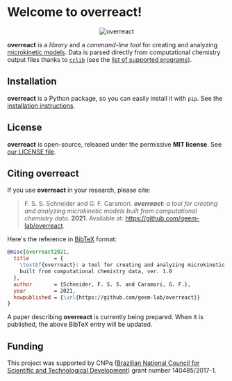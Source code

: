 # Welcome to **overreact**!

<div style="text-align:center;">

![overreact](https://raw.githubusercontent.com/geem-lab/overreact-docs/master/logo.png)

</div>

**overreact** is a _library_ and a _command-line tool_ for creating and
analyzing [microkinetic models](https://geem-lab.github.io/overreact-docs/#microkinetic).
Data is parsed directly from computational chemistry output files thanks to
[`cclib`](https://cclib.github.io/) (see the [list of supported programs](https://cclib.github.io/#summary)).

## Installation

**overreact** is a Python package, so you can easily install it with `pip`.
See the [installation instructions](https://geem-lab.github.io/overreact-docs/install.html).

## License

**overreact** is open-source, released under the permissive **MIT license**.
See [our LICENSE file](https://github.com/geem-lab/overreact/blob/main/LICENSE).

## Citing **overreact**

If you use **overreact** in your research, please cite:

> F. S. S. Schneider and G. F. Caramori. _**overreact**: a tool for creating and analyzing microkinetic models built from computational chemistry data_. **2021**.
> Available at: <https://github.com/geem-lab/overreact>.

Here's the reference in [BibTeX](http://www.bibtex.org/) format:

<!-- @article{overreact,
  title = \textbf{overreact}: a tool for creating and analyzing microkinetic models built from computational chemistry data},
  author = {Schneider, F. S. S. and Caramori, G. F.},
  journal={J. Chem. Phys.},
  volume={155},
  number={1},
  pages={0},
  year = {2021},
  publisher={American Chemical Society (ACS)},
  doi={10.1063/1.5058983},
  url={https://doi.org/10.1063/1.5058983}
} -->

```bibtex
@misc{overreact2021,
  title        = {
    \textbf{overreact}: a tool for creating and analyzing microkinetic models
    built from computational chemistry data, ver. 1.0
  },
  author       = {Schneider, F. S. S. and Caramori, G. F.},
  year         = 2021,
  howpublished = {\url{https://github.com/geem-lab/overreact}}
}
```

A paper describing **overreact** is currently being prepared.
When it is published, the above BibTeX entry will be updated.

## Funding

This project was supported by CNPq ([Brazilian National Council for Scientific and Technological Development](https://www.gov.br/cnpq/pt-br)) grant number 140485/2017-1.
